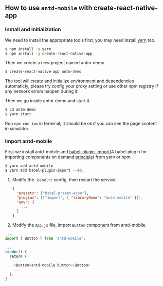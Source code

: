 ## How to use `antd-mobile` with create-react-native-app

### Install and Initialization

We need to install the appropriate tools first, you may need install [yarn](https://github.com/yarnpkg/yarn/) too.

```bash
$ npm install -g yarn
$ npm install -g create-react-native-app
```

Then we create a new project named antm-demo.

```bash
$ create-react-native-app antm-demo
```

The tool will create and initialize environment and dependencies automaticly, please try config your proxy setting or use other npm registry if any network errors happen during it.

Then we go inside antm-demo and start it.

```bash
$ cd antm-demo
$ yarn start
```

Run `npm run ios` in terminal, it should be ok if you can see the page content in simulator.

### Import antd-mobile

First we install antd-mobile and [babel-plugin-import](https://github.com/ant-design/babel-plugin-import)(A babel plugin for importing components on demand [principle](https://github.com/ant-design/ant-design/blob/master/docs/react/getting-started#Import-on-Demand)) from yarn or npm.

  ```bash
  $ yarn add antd-mobile
  $ yarn add babel-plugin-import --dev
  ```

1. Modify the `.babelrc` config, then restart the service.  

    ```json
    {
      "presets": ["babel-preset-expo"],
      "plugins": [["import", { "libraryName": "antd-mobile" }]],
      "env": {
        ...
      }
    }
    ```
2. Modify the `App.js` file, import `Button` component from antd-mobile.

  ```js
  ...
  import { Button } from 'antd-mobile';

  ...
  render() {
    return (
      ...
      <Button>antd-mobile button</Button>
      ...
    );
  }
  ```  
